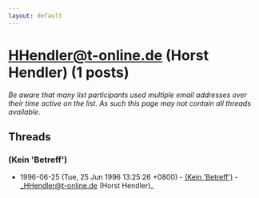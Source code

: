 ```yaml
---
layout: default
---
```


# HHendler@t-online.de (Horst Hendler) (1 posts)

_Be aware that many list participants used multiple email addresses over their time active on the list. As such this page may not contain all threads available._

## Threads

### (Kein 'Betreff')
+ 1996-06-25 (Tue, 25 Jun 1996 13:25:26 +0800) - [(Kein 'Betreff')](/archive/1996/06/67ba31b05fec0f2cf95e0dc80e300437c00367164116ee2ca67b1f504dc6a7e7) - _HHendler@t-online.de (Horst Hendler)_

